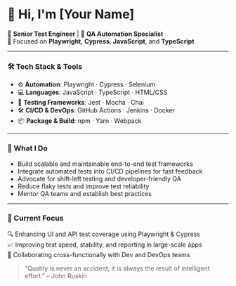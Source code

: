 # 👋 Hi, I'm [Your Name]

🎯 **Senior Test Engineer** | 🧪 **QA Automation Specialist**  
🔧 Focused on **Playwright**, **Cypress**, **JavaScript**, and **TypeScript**

---

### 🛠️ Tech Stack & Tools

- ⚙️ **Automation**: Playwright · Cypress · Selenium  
- 💻 **Languages**: JavaScript · TypeScript · HTML/CSS  
- 🧪 **Testing Frameworks**: Jest · Mocha · Chai  
- 🛠️ **CI/CD & DevOps**: GitHub Actions · Jenkins · Docker  
- 📦 **Package & Build**: npm · Yarn · Webpack

---

### 🚀 What I Do

- Build scalable and maintainable end-to-end test frameworks  
- Integrate automated tests into CI/CD pipelines for fast feedback  
- Advocate for shift-left testing and developer-friendly QA  
- Reduce flaky tests and improve test reliability  
- Mentor QA teams and establish best practices

---

### 📌 Current Focus

🔍 Enhancing UI and API test coverage using Playwright & Cypress  
📈 Improving test speed, stability, and reporting in large-scale apps  
🤝 Collaborating cross-functionally with Dev and DevOps teams


> “Quality is never an accident; it is always the result of intelligent effort.” – John Ruskin
